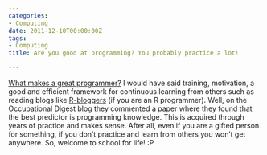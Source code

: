 ```yaml
---
categories:
- Computing
date: 2011-12-10T00:00:00Z
tags:
- Computing
title: Are you good at programming? You probably practice a lot!

---
```


<p><a href="http://bps-occupational-digest.blogspot.com/2011/11/how-to-get-to-great-programming-skills.html?utm_source=feedburner&amp;utm_medium=feed&amp;utm_campaign=Feed%3A+ResearchBloggingAllEnglish+%28Research+Blogging+-+English+-+All+Topics%29&amp;utm_content=Google+Reader">What makes a great programmer?</a> I would have said training, motivation, a good and efficient framework for continuous learning from others such as reading blogs like <a href="http://www.r-bloggers.com/">R-bloggers</a> (if you are an R programmer). Well, on the Occupational Digest blog they commented a paper where they found that the best predictor is programming knowledge. This is acquired through years of practice and makes sense. After all, even if you are a gifted person for something, if you don&#8217;t practice and learn from others you won&#8217;t get anywhere. So, welcome to school for life! :P</p>
